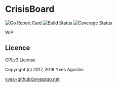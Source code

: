CrisisBoard
=============

[![Go Report Card](https://goreportcard.com/badge/github.com/yvesago/CrisisBoard)](https://goreportcard.com/report/github.com/yvesago/CrisisBoard)
[![Build Status](https://travis-ci.org/yvesago/CrisisBoard.svg?branch=master)](https://travis-ci.org/yvesago/CrisisBoard)
[![Coverage Status](https://coveralls.io/repos/github/yvesago/CrisisBoard/badge.svg?branch=master)](https://coveralls.io/github/yvesago/CrisisBoard)


WIP

## Licence

GPLv3 License

Copyright (c) 2017, 2018 Yves Agostini

<yves+github@yvesago.net>

